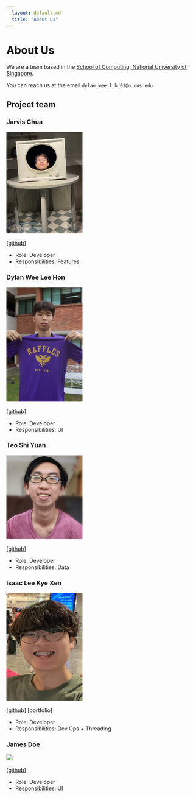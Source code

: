 ```yaml
---
  layout: default.md
  title: "About Us"
---
```


# About Us

We are a team based in the [School of Computing, National University of Singapore](http://www.comp.nus.edu.sg).

You can reach us at the email `dylan_wee_l_h_01@u.nus.edu`

## Project team

### Jarvis Chua

<img src="images/qwertyblob.png" width="200px">

[[github](https://github.com/Qwertyblob)]

* Role: Developer
* Responsibilities: Features

### Dylan Wee Lee Hon

<img src="images/wylandee.png" width="200px">

[[github](http://github.com/wylandee)]

* Role: Developer
* Responsibilities: UI

### Teo Shi Yuan

<img src="images/teoshiyuan.png" width="200px">

[[github](http://github.com/TeoShiYuan)]

* Role: Developer
* Responsibilities: Data

### Isaac Lee Kye Xen

<img src="images/ais555.png" width="200px">

[[github](http://github.com/ais555)]
[portfolio]

* Role: Developer
* Responsibilities: Dev Ops + Threading

### James Doe

<img src="images/yhtham7.png" width="200px">

[[github](http://github.com/yhtham7)]

* Role: Developer
* Responsibilities: UI
